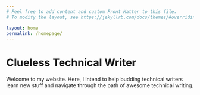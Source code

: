 ```yaml
---
# Feel free to add content and custom Front Matter to this file.
# To modify the layout, see https://jekyllrb.com/docs/themes/#overriding-theme-defaults

layout: home
permalink: /homepage/
---
```


# Clueless Technical Writer

Welcome to my website. Here, I intend to help budding technical writers learn new stuff and navigate through the path of awesome technical writing.

